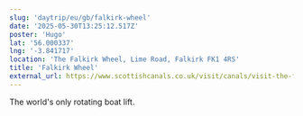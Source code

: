 ```yaml
---
slug: 'daytrip/eu/gb/falkirk-wheel'
date: '2025-05-30T13:25:12.517Z'
poster: 'Hugo'
lat: '56.000337'
lng: '-3.841717'
location: 'The Falkirk Wheel, Lime Road, Falkirk FK1 4RS'
title: 'Falkirk Wheel'
external_url: https://www.scottishcanals.co.uk/visit/canals/visit-the-forth-clyde-canal/attractions/the-falkirk-wheel
---
```

The world's only rotating boat lift.